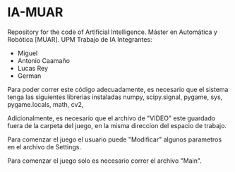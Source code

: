 # IA-MUAR
Repository for the code of Artificial Intelligence. Máster en Automática y Robótica [MUAR]. UPM
Trabajo de IA
Integrantes: 
- Miguel
- Antonio Caamaño
- Lucas Rey
- German

Para poder correr este código adecuadamente, es necesario que el sistema tenga las siguientes librerias instaladas
numpy,
scipy.signal,
pygame, sys,
pygame.locals,
math,
cv2,

Adicionalmente, es necesario que el archivo de "VIDEO" este guardado fuera de la carpeta del juego, en la misma direccion del espacio de trabajo.

Para comenzar el juego el usuario puede "Modificar" algunos parametros en el archivo de Settings.

Para comenzar el juego solo es necesario correr el archivo "Main".

